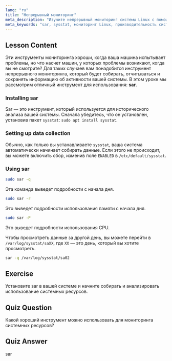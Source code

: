 ```yaml
---
lang: "ru"
title: "Непрерывный мониторинг"
meta_description: "Изучите непрерывный мониторинг системы Linux с помощью sar. Поймите установку, сбор данных и как анализировать историческое использование ресурсов для повышения производительности. Начните!"
meta_keywords: "sar, sysstat, мониторинг Linux, производительность системы, непрерывный мониторинг, для начинающих, учебник, руководство"
---
```


## Lesson Content

Эти инструменты мониторинга хороши, когда ваша машина испытывает проблемы, но что насчет машин, у которых проблемы возникают, когда вы не смотрите? Для таких случаев вам понадобится инструмент непрерывного мониторинга, который будет собирать, отчитываться и сохранять информацию об активности вашей системы. В этом уроке мы рассмотрим отличный инструмент для использования: **sar**.

### Installing sar

Sar — это инструмент, который используется для исторического анализа вашей системы. Сначала убедитесь, что он установлен, установив пакет `sysstat`: `sudo apt install sysstat`.

### Setting up data collection

Обычно, как только вы устанавливаете `sysstat`, ваша система автоматически начинает собирать данные. Если этого не происходит, вы можете включить сбор, изменив поле `ENABLED` в `/etc/default/sysstat`.

### Using sar

```bash
sudo sar -q
```

Эта команда выведет подробности с начала дня.

```bash
sudo sar -r
```

Это выведет подробности использования памяти с начала дня.

```bash
sudo sar -P
```

Это выведет подробности использования CPU.

Чтобы просмотреть данные за другой день, вы можете перейти в `/var/log/sysstat/saXX`, где `XX` — это день, который вы хотите просмотреть.

```bash
sar -q /var/log/sysstat/sa02
```

## Exercise

Установите sar в вашей системе и начните собирать и анализировать использование системных ресурсов.

## Quiz Question

Какой хороший инструмент можно использовать для мониторинга системных ресурсов?

## Quiz Answer

sar

